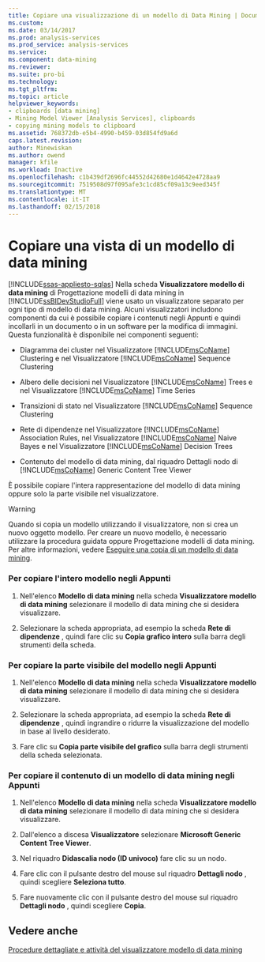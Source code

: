 ```yaml
---
title: Copiare una visualizzazione di un modello di Data Mining | Documenti Microsoft
ms.custom: 
ms.date: 03/14/2017
ms.prod: analysis-services
ms.prod_service: analysis-services
ms.service: 
ms.component: data-mining
ms.reviewer: 
ms.suite: pro-bi
ms.technology: 
ms.tgt_pltfrm: 
ms.topic: article
helpviewer_keywords:
- clipboards [data mining]
- Mining Model Viewer [Analysis Services], clipboards
- copying mining models to clipboard
ms.assetid: 768372db-e5b4-4990-b459-03d854fd9a6d
caps.latest.revision: 
author: Minewiskan
ms.author: owend
manager: kfile
ms.workload: Inactive
ms.openlocfilehash: c1b439df2696fc44552d42680e1d4642e4728aa9
ms.sourcegitcommit: 7519508d97f095afe3c1cd85cf09a13c9eed345f
ms.translationtype: MT
ms.contentlocale: it-IT
ms.lasthandoff: 02/15/2018
---
```

# <a name="copy-a-view-of-a-mining-model"></a>Copiare una vista di un modello di data mining
[!INCLUDE[ssas-appliesto-sqlas](../../includes/ssas-appliesto-sqlas.md)]
Nella scheda **Visualizzatore modello di data mining** di Progettazione modelli di data mining in [!INCLUDE[ssBIDevStudioFull](../../includes/ssbidevstudiofull-md.md)] viene usato un visualizzatore separato per ogni tipo di modello di data mining. Alcuni visualizzatori includono componenti da cui è possibile copiare i contenuti negli Appunti e quindi incollarli in un documento o in un software per la modifica di immagini. Questa funzionalità è disponibile nei componenti seguenti:  
  
-   Diagramma dei cluster nel Visualizzatore [!INCLUDE[msCoName](../../includes/msconame-md.md)] Clustering e nel Visualizzatore [!INCLUDE[msCoName](../../includes/msconame-md.md)] Sequence Clustering  
  
-   Albero delle decisioni nel Visualizzatore [!INCLUDE[msCoName](../../includes/msconame-md.md)] Trees e nel Visualizzatore [!INCLUDE[msCoName](../../includes/msconame-md.md)] Time Series  
  
-   Transizioni di stato nel Visualizzatore [!INCLUDE[msCoName](../../includes/msconame-md.md)] Sequence Clustering  
  
-   Rete di dipendenze nel Visualizzatore [!INCLUDE[msCoName](../../includes/msconame-md.md)] Association Rules, nel Visualizzatore [!INCLUDE[msCoName](../../includes/msconame-md.md)] Naive Bayes e nel Visualizzatore [!INCLUDE[msCoName](../../includes/msconame-md.md)] Decision Trees  
  
-   Contenuto del modello di data mining, dal riquadro Dettagli nodo di [!INCLUDE[msCoName](../../includes/msconame-md.md)] Generic Content Tree Viewer  
  
 È possibile copiare l'intera rappresentazione del modello di data mining oppure solo la parte visibile nel visualizzatore.  
  
> [!WARNING]  
>  Quando si copia un modello utilizzando il visualizzatore, non si crea un nuovo oggetto modello. Per creare un nuovo modello, è necessario utilizzare la procedura guidata oppure Progettazione modelli di data mining. Per altre informazioni, vedere [Eseguire una copia di un modello di data mining](../../analysis-services/data-mining/make-a-copy-of-a-mining-model.md).  
  
### <a name="to-copy-the-complete-model-to-the-clipboard"></a>Per copiare l'intero modello negli Appunti  
  
1.  Nell'elenco **Modello di data mining** nella scheda **Visualizzatore modello di data mining** selezionare il modello di data mining che si desidera visualizzare.  
  
2.  Selezionare la scheda appropriata, ad esempio la scheda **Rete di dipendenze** , quindi fare clic su **Copia grafico intero** sulla barra degli strumenti della scheda.  
  
### <a name="to-copy-the-visible-piece-of-the-model-to-the-clipboard"></a>Per copiare la parte visibile del modello negli Appunti  
  
1.  Nell'elenco **Modello di data mining** nella scheda **Visualizzatore modello di data mining** selezionare il modello di data mining che si desidera visualizzare.  
  
2.  Selezionare la scheda appropriata, ad esempio la scheda **Rete di dipendenze** , quindi ingrandire o ridurre la visualizzazione del modello in base al livello desiderato.  
  
3.  Fare clic su **Copia parte visibile del grafico** sulla barra degli strumenti della scheda selezionata.  
  
### <a name="to-copy-the-mining-model-content-to-the-clipboard"></a>Per copiare il contenuto di un modello di data mining negli Appunti  
  
1.  Nell'elenco **Modello di data mining** nella scheda **Visualizzatore modello di data mining** selezionare il modello di data mining che si desidera visualizzare.  
  
2.  Dall'elenco a discesa **Visualizzatore** selezionare **Microsoft Generic Content Tree Viewer**.  
  
3.  Nel riquadro **Didascalia nodo (ID univoco)** fare clic su un nodo.  
  
4.  Fare clic con il pulsante destro del mouse sul riquadro **Dettagli nodo** , quindi scegliere **Seleziona tutto**.  
  
5.  Fare nuovamente clic con il pulsante destro del mouse sul riquadro **Dettagli nodo** , quindi scegliere **Copia**.  
  
## <a name="see-also"></a>Vedere anche  
 [Procedure dettagliate e attività del visualizzatore modello di data mining](../../analysis-services/data-mining/mining-model-viewer-tasks-and-how-tos.md)  
  
  
